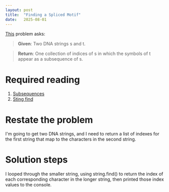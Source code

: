 ```yaml
---
layout: post
title:  "Finding a Spliced Motif"
date:   2025-08-01
---
```


[This](https://rosalind.info/problems/sseq/) problem asks:

> **Given**: Two DNA strings s and t.

> **Return**: One collection of indices of s in which the symbols of t appear as a subsequence of s.

<!--break-->

# Required reading
1. [Subsequences](https://en.wikipedia.org/wiki/Subsequence)
2. [Sting find](https://www.w3schools.com/python/ref_string_find.asp)

# Restate the problem
I'm going to get two DNA strings, and I need to return a list of indexes for the first string that map to the characters in the second string.

# Solution steps
I looped through the smaller string, using string.find() to return the index of each corresponding character in the longer string, then printed those index values to the console.

